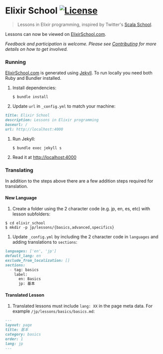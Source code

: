 # Elixir School [![License](http://img.shields.io/badge/license-MIT-brightgreen.svg)](http://opensource.org/licenses/MIT)

> Lessons in Elixir programming, inspired by Twitter's [Scala School](http://twitter.github.io/scala_school/).

Lessons can now be viewed on [ElixirSchool.com](https://elixirschool.com).

_Feedback and participation is welcome. Please see [Contributing](CONTRIBUTIING.md) for more details on how to get involved._

### Running

[ElixirSchool.com](https://elixirschool.com) is generated using [Jekyll](https://github.com/jekyll/jekyll).  To run locally you need both Ruby and Bundler installed.

1. Install dependencies:

	```shell
	$ bundle install
	```

1. Update `url` in `_config.yml` to match your machine:

  ```md
  title: Elixir School
  description: Lessons in Elixir programming
  baseurl: /
  url: http://localhost:4000
  ```

1. Run Jekyll:

	```shell
	$ bundle exec jekyll s
	```

1. Read it at [http://localhost:4000](http://localhost:4000)

### Translating

In addition to the steps above there are a few addition steps required for translation.

#### New Language

1. Create a folder using the 2 character code (e.g. jp, en, es, etc) with lesson subfolders:

  ```shell
  $ cd elixir_school
  $ mkdir -p jp/lessons/{basics,advanced,specifics}
  ```

1. Update `_config.yml` by including the 2 character code in `languages` and adding translations to `sections`:

  ```md
  languages: ['en', 'jp']
  default_lang: en
  exclude_from_localization: []
  sections:
    - tag: basics
      label:
        en: Basics
        jp: 基本
  ```

#### Translated Lesson

1. Translated lessons must include `lang: XX` in the page meta data.  For example `/jp/lessons/basics/basics.md`:

  ```md
  ---
  layout: page
  title: 基本
  category: basics
  order: 1
  lang: jp
  ---
  ```
